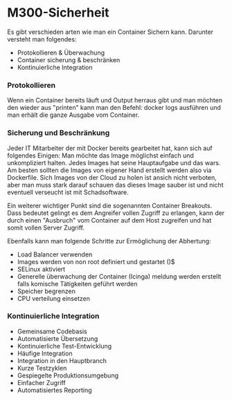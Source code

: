 # M300-Sicherheit

Es gibt verschieden arten wie man ein Container Sichern kann.
Darunter versteht man folgendes:
- Protokollieren & Überwachung
- Container sicherung & beschränken
- Kontinuierliche Integration

### Protokollieren

Wenn ein Container bereits läuft und Output herraus gibt und man möchten den wieder aus "printen" kann man den Befehl: docker logs <name des containers> ausführen und man erhält die ganze Ausgabe vom Container.


### Sicherung und Beschränkung

Jeder IT Mitarbeiter der mit Docker bereits gearbeitet hat, kann sich auf folgendes Einigen:
Man möchte das Image möglichst einfach und unkompliziert halten. Jedes Images hat seine Hauptaufgabe und das wars. Am besten sollten die Images von eigener Hand erstellt werden also via Dockerfile. Sich Images von der Cloud zu holen ist ansich nicht verboten, aber man muss stark darauf schauen das dieses Image sauber ist und nicht eventuell verseucht ist mit Schadsoftware.

Ein weiterer wichtiger Punkt sind die sogenannten Container Breakouts. Dass bedeutet gelingt es dem Angreifer vollen Zugriff zu erlangen, kann der durch einen "Ausbruch" vom Container auf dem Host zugreifen und hat somit vollen Server Zugriff.

Ebenfalls kann man folgende Schritte zur Ermöglichung der Abhertung:
- Load Balancer verwenden
- Images werden von non root definiert und gestartet ()$
- SELinux aktiviert
- Generelle überwachung der Container (Icinga) meldung werden erstellt falls komische Tätigkeiten geführt werden
- Speicher begrenzen
- CPU verteilung einsetzen


### Kontinuierliche Integration

- Gemeinsame Codebasis
- Automatisierte Übersetzung
- Kontinuierliche Test-Entwicklung
- Häufige Integration
- Integration in den Hauptbranch
- Kurze Testzyklen
- Gespiegelte Produktionsumgebung
- Einfacher Zugriff
- Automatisiertes Reporting
